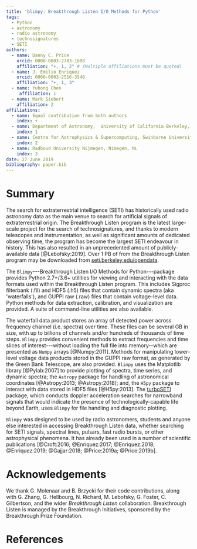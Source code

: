 ```yaml
---
title: 'blimpy: Breakthrough Listen I/O Methods for Python'
tags:
  - Python
  - astronomy
  - radio astronomy
  - technosignatures
  - SETI
authors:
  - name: Danny C. Price
    orcid: 0000-0003-2783-1608
    affiliation: "+, 1, 2" # (Multiple affiliations must be quoted)
  - name: J. Emilio Enriquez
    orcid: 0000-0003-2516-3546
    affiliation: "+, 1, 3"
  - name: Yuhong Chen
     affiliation: 1    
  - name: Mark Siebert
    affiliation: 2    
affiliations:
  - name: Equal contribution from both authors
    index: +
  - name: Department of Astronomy,  University of California Berkeley, Berkeley CA 94720
    index: 1
  - name: Centre for Astrophysics & Supercomputing, Swinburne University of Technology, Hawthorn, VIC 3122, Australia
    index: 2
  - name: Radboud University Nijmegen, Nimegen, NL
    index: 3
date: 27 June 2019
bibliography: paper.bib
---
```


# Summary

The search for extraterrestrial intelligence (SETI) has historically used radio astronomy data as
the main venue to search for artificial signals of extraterrestrial origin. The Breakthrough Listen program
is the latest large-scale project for the search of technosignatures,  and thanks to modern telescopes
and instrumentation, as well as significant amounts of dedicated observing time, the program
has become the largest SETI endeavour in history. This has also resulted in an unprecedented amount of
publicly-available data [@Lebofsky:2019]. Over 1 PB of from the Breakthrough Listen program may be downloaded from
[seti.berkeley.edu/opendata](http://seti.berkeley.edu/opendata).

The ``Blimpy``---Breakthrough Listen I/O Methods for Python---package provides Python 2.7+/3.6+ utilities
for viewing and interacting with the data formats used within the Breakthrough Listen program.
This includes Sigproc filterbank (.fil) and HDF5 (.h5) files that contain dynamic spectra (aka 'waterfalls'),
and GUPPI raw (.raw) files that contain voltage-level data. Python methods for data extraction,
calibration, and visualization are provided. A suite of command-line utilities are also available.

The waterfall data product stores an array of detected power across frequency channel (i.e. spectra) over time.
These files can be several GB in size, with up to billions of channels and/or hundreds of thousands of time steps. ``Blimpy`` provides
convenient methods to extract frequencies and time slices of interest---without loading the full file into memory--which
are presented as ``Numpy`` arrays [@Numpy:2011]. Methods for manipulating lower-level voltage data products
stored in the GUPPI raw format, as generated by the Green Bank Telescope, are also provided.
``Blimpy`` uses the Matplotlib library [@Pylab:2007] to provide plotting of spectra, time series, and dynamic spectra;
the ``Astropy`` package for handling of astronomical coordinates [@Astropy:2013; @Astropy:2018]; and,
the ``H5py`` package to interact with data stored in HDF5 files [@H5py:2013]. The [turboSETI](https://github.com/UCBerkeleySETI/turbo_seti) package, which conducts doppler acceleration searches for narrowband signals that would indicate the presence of technologically-capable life beyond Earth, uses ``Blimpy`` for file handling and diagnostic plotting.

``Blimpy`` was designed to be used by radio astronomers, students and anyone else interested in accessing
 Breakthrough Listen data, whether searching for SETI signals, spectral lines, pulsars, fast radio bursts, or other astrophysical phenomena. It has already been used in a number of scientific publications
[@Croft:2016; @Enriquez:2017; @Enriquez:2018; @Enriquez:2019; @Gajjar:2018; @Price:2019a;  @Price:2019b].

# Acknowledgements

We thank G. Molenaar and B. Brzycki for their code contributions, along with G. Zhang, G. Hellbourg, N. Richard, M. Lebofsky, G. Foster, C. Gilbertson, and the wider _Breakthrough Listen_ collaboration. Breakthrough Listen is managed by the Breakthrough
Initiatives, sponsored by the Breakthrough Prize Foundation.

# References






